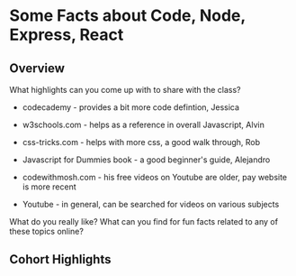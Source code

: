 # Some Facts about Code, Node, Express, React

## Overview

What highlights can you come up with to share with the class?

- codecademy - provides a bit more code defintion, Jessica
- w3schools.com - helps as a reference in overall Javascript, Alvin
- css-tricks.com - helps with more css, a good walk through, Rob
- Javascript for Dummies book - a good beginner's guide, Alejandro

- codewithmosh.com - his free videos on Youtube are older, pay website is more recent
- Youtube - in general, can be searched for videos on various subjects


What do you really like? What can you find for fun facts related to any of these topics online?

## Cohort Highlights

